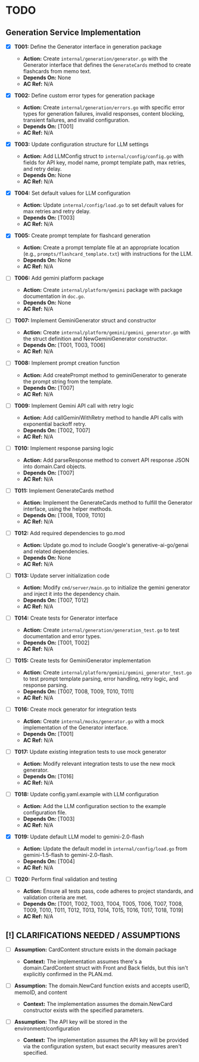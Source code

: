 # TODO

## Generation Service Implementation
- [x] **T001:** Define the Generator interface in generation package
    - **Action:** Create `internal/generation/generator.go` with the Generator interface that defines the `GenerateCards` method to create flashcards from memo text.
    - **Depends On:** None
    - **AC Ref:** N/A

- [x] **T002:** Define custom error types for generation package
    - **Action:** Create `internal/generation/errors.go` with specific error types for generation failures, invalid responses, content blocking, transient failures, and invalid configuration.
    - **Depends On:** [T001]
    - **AC Ref:** N/A

- [x] **T003:** Update configuration structure for LLM settings
    - **Action:** Add LLMConfig struct to `internal/config/config.go` with fields for API key, model name, prompt template path, max retries, and retry delay.
    - **Depends On:** None
    - **AC Ref:** N/A

- [x] **T004:** Set default values for LLM configuration
    - **Action:** Update `internal/config/load.go` to set default values for max retries and retry delay.
    - **Depends On:** [T003]
    - **AC Ref:** N/A

- [x] **T005:** Create prompt template for flashcard generation
    - **Action:** Create a prompt template file at an appropriate location (e.g., `prompts/flashcard_template.txt`) with instructions for the LLM.
    - **Depends On:** None
    - **AC Ref:** N/A

- [ ] **T006:** Add gemini platform package
    - **Action:** Create `internal/platform/gemini` package with package documentation in `doc.go`.
    - **Depends On:** None
    - **AC Ref:** N/A

- [ ] **T007:** Implement GeminiGenerator struct and constructor
    - **Action:** Create `internal/platform/gemini/gemini_generator.go` with the struct definition and NewGeminiGenerator constructor.
    - **Depends On:** [T001, T003, T006]
    - **AC Ref:** N/A

- [ ] **T008:** Implement prompt creation function
    - **Action:** Add createPrompt method to geminiGenerator to generate the prompt string from the template.
    - **Depends On:** [T007]
    - **AC Ref:** N/A

- [ ] **T009:** Implement Gemini API call with retry logic
    - **Action:** Add callGeminiWithRetry method to handle API calls with exponential backoff retry.
    - **Depends On:** [T002, T007]
    - **AC Ref:** N/A

- [ ] **T010:** Implement response parsing logic
    - **Action:** Add parseResponse method to convert API response JSON into domain.Card objects.
    - **Depends On:** [T007]
    - **AC Ref:** N/A

- [ ] **T011:** Implement GenerateCards method
    - **Action:** Implement the GenerateCards method to fulfill the Generator interface, using the helper methods.
    - **Depends On:** [T008, T009, T010]
    - **AC Ref:** N/A

- [ ] **T012:** Add required dependencies to go.mod
    - **Action:** Update go.mod to include Google's generative-ai-go/genai and related dependencies.
    - **Depends On:** None
    - **AC Ref:** N/A

- [ ] **T013:** Update server initialization code
    - **Action:** Modify `cmd/server/main.go` to initialize the gemini generator and inject it into the dependency chain.
    - **Depends On:** [T007, T012]
    - **AC Ref:** N/A

- [ ] **T014:** Create tests for Generator interface
    - **Action:** Create `internal/generation/generation_test.go` to test documentation and error types.
    - **Depends On:** [T001, T002]
    - **AC Ref:** N/A

- [ ] **T015:** Create tests for GeminiGenerator implementation
    - **Action:** Create `internal/platform/gemini/gemini_generator_test.go` to test prompt template parsing, error handling, retry logic, and response parsing.
    - **Depends On:** [T007, T008, T009, T010, T011]
    - **AC Ref:** N/A

- [ ] **T016:** Create mock generator for integration tests
    - **Action:** Create `internal/mocks/generator.go` with a mock implementation of the Generator interface.
    - **Depends On:** [T001]
    - **AC Ref:** N/A

- [ ] **T017:** Update existing integration tests to use mock generator
    - **Action:** Modify relevant integration tests to use the new mock generator.
    - **Depends On:** [T016]
    - **AC Ref:** N/A

- [ ] **T018:** Update config.yaml.example with LLM configuration
    - **Action:** Add the LLM configuration section to the example configuration file.
    - **Depends On:** [T003]
    - **AC Ref:** N/A

- [x] **T019:** Update default LLM model to gemini-2.0-flash
    - **Action:** Update the default model in `internal/config/load.go` from gemini-1.5-flash to gemini-2.0-flash.
    - **Depends On:** [T004]
    - **AC Ref:** N/A

- [ ] **T020:** Perform final validation and testing
    - **Action:** Ensure all tests pass, code adheres to project standards, and validation criteria are met.
    - **Depends On:** [T001, T002, T003, T004, T005, T006, T007, T008, T009, T010, T011, T012, T013, T014, T015, T016, T017, T018, T019]
    - **AC Ref:** N/A

## [!] CLARIFICATIONS NEEDED / ASSUMPTIONS
- [ ] **Assumption:** CardContent structure exists in the domain package
    - **Context:** The implementation assumes there's a domain.CardContent struct with Front and Back fields, but this isn't explicitly confirmed in the PLAN.md.

- [ ] **Assumption:** The domain.NewCard function exists and accepts userID, memoID, and content
    - **Context:** The implementation assumes the domain.NewCard constructor exists with the specified parameters.

- [ ] **Assumption:** The API key will be stored in the environment/configuration
    - **Context:** The implementation assumes the API key will be provided via the configuration system, but exact security measures aren't specified.
